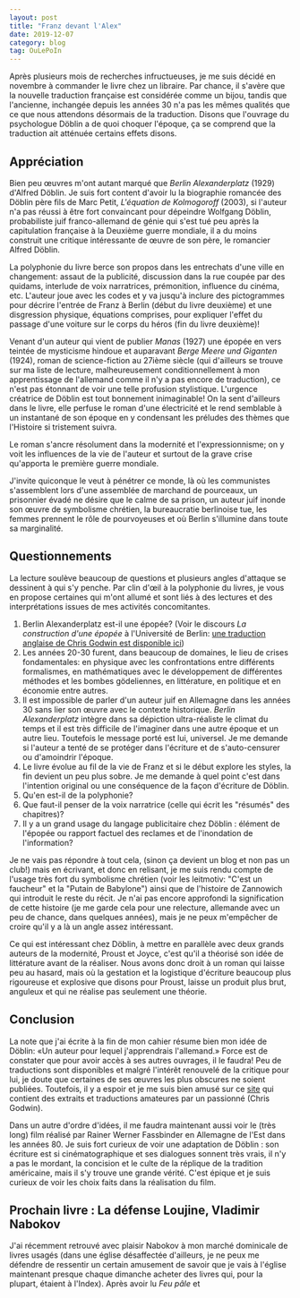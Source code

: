 ```yaml
---
layout: post
title: "Franz devant l'Alex"
date: 2019-12-07
category: blog
tag: OuLePoIn
---
```


Après plusieurs mois de recherches infructueuses, je me suis décidé en novembre à commander le livre chez un libraire. Par chance, il s'avère que la nouvelle traduction française est considérée comme un bijou, tandis que l'ancienne, inchangée depuis les années 30 n'a pas les mêmes qualités que ce que nous attendons désormais de la traduction. Disons que l'ouvrage du psychologue Döblin a de quoi choquer l'époque, ça se comprend que la traduction ait atténuée certains effets disons.

## Appréciation

Bien peu œuvres m'ont autant marqué que *Berlin Alexanderplatz* (1929) d'Alfred Döblin. Je suis fort content d'avoir lu la biographie romancée des Döblin père fils de Marc Petit, *L'équation de Kolmogoroff* (2003), si l'auteur n'a pas réussi à être fort convaincant pour dépeindre Wolfgang Döblin, probabiliste juif franco-allemand de génie qui s'est tué peu après la capitulation française à la Deuxième guerre mondiale, il a du moins construit une critique intéressante de œuvre de son père, le romancier Alfred Döblin. 

La polyphonie du livre berce son propos dans les entrechats d'une ville en changement: assaut de la publicité, discussion dans la rue coupée par des quidams, interlude de voix narratrices, prémonition, influence du cinéma, etc. L'auteur joue avec les codes et y va jusqu'à inclure des pictogrammes pour décrire l'entrée de Franz à Berlin (début du livre deuxième) et une disgression physique, équations comprises, pour expliquer l'effet du passage d'une voiture sur le corps du héros (fin du livre deuxième)! 

Venant d'un auteur qui vient de publier *Manas* (1927) une épopée en vers teintée de mysticisme hindoue et auparavant *Berge Meere und Giganten* (1924), roman de science-fiction au 27ième siècle (qui d'ailleurs se trouve sur ma liste de lecture, malheureusement conditionnellement à mon apprentissage de l'allemand comme il n'y a pas encore de traduction), ce n'est pas étonnant de voir une telle profusion stylistique. L'urgence créatrice de Döblin est tout bonnement inimaginable! On la sent d'ailleurs dans le livre, elle perfuse le roman d'une électricité et le rend semblable à un instantané de son époque en y condensant les préludes des thèmes que l'Histoire si tristement suivra.

Le roman s'ancre résolument dans la modernité et l'expressionnisme; on y voit les influences de la vie de l'auteur et surtout de la grave crise qu'apporta le première guerre mondiale.

J'invite quiconque le veut à pénétrer ce monde, là où les communistes s'assemblent lors d'une assemblée de marchand de pourceaux, un prisonnier évadé ne désire que le calme de sa prison, un auteur juif inonde son œuvre de symbolisme chrétien, la bureaucratie berlinoise tue, les femmes prennent le rôle de pourvoyeuses et où Berlin s'illumine dans toute sa marginalité.

## Questionnements

La lecture soulève beaucoup de questions et plusieurs angles d'attaque se dessinent à qui s'y penche. Par clin d'œil à la polyphonie du livres, je vous en propose certaines qui m'ont allumé et sont liés à des lectures et des interprétations issues de mes activités concomitantes.

1. Berlin Alexanderplatz est-il une épopée? (Voir le discours *La construction d'une épopée* à l'Université de Berlin: [une traduction anglaise de Chris Godwin est disponible ici](https://beyond-alexanderplatz.com/construction-of-the-epic/))
2. Les années 20-30 furent, dans beaucoup de domaines, le lieu de crises fondamentales: en physique avec les confrontations entre différents formalismes, en mathématiques avec le développement de différentes méthodes et les bombes gödeliennes, en littérature, en politique et en économie entre autres.
3. Il est impossible de parler d'un auteur juif en Allemagne dans les années 30 sans lier son œuvre avec le contexte historique. *Berlin Alexanderplatz* intègre dans sa dépiction ultra-réaliste le climat du temps et il est très difficile de l'imaginer dans une autre époque et un autre lieu. Toutefois le message porté est lui, universel. Je me demande si l'auteur a tenté de se protéger dans l'écriture et de s'auto-censurer ou d'amoindrir l'époque.
4. Le livre évolue au fil de la vie de Franz et si le début explore les styles, la fin devient un peu plus sobre. Je me demande à quel point c'est dans l'intention original ou une conséquence de la façon d'écriture de Döblin.
5. Qu'en est-il de la polyphonie?
6. Que faut-il penser de la voix narratrice (celle qui écrit les "résumés" des chapitres)?
7. Il y a un grand usage du langage publicitaire chez Döblin : élément de l'épopée ou rapport factuel des reclames et de l'inondation de l'information? 



Je ne vais pas répondre à tout cela, (sinon ça devient un blog et non pas un club!) mais en écrivant, et donc en relisant, je me suis rendu compte de l'usage très fort du symbolisme chrétien (voir les leitmotiv: "C'est un faucheur" et la "Putain de Babylone") ainsi que de l'histoire de Zannowich qui introduit le reste du récit. Je n'ai pas encore approfondi la signification de cette histoire (je me garde cela pour une relecture, allemande avec un peu de chance, dans quelques années), mais je ne peux m'empêcher de croire qu'il y a là un angle assez intéressant.

Ce qui est intéressant chez Döblin, à mettre en parallèle avec deux grands auteurs de la modernité, Proust et Joyce, c'est qu'il a théorisé son idée de littérature avant de la réaliser. Nous avons donc droit à un roman qui laisse peu au hasard, mais où la gestation et la logistique d'écriture beaucoup plus rigoureuse et explosive que disons pour Proust, laisse un produit plus brut, anguleux et qui ne réalise pas seulement une théorie. 



## Conclusion

La note que j'ai écrite à la fin de mon cahier résume bien mon idée de Döblin: «Un auteur pour lequel j'apprendrais l'allemand.» Force est de constater que pour avoir accès à ses autres ouvrages, il le faudra! Peu de traductions sont disponibles et malgré l'intérêt renouvelé de la critique pour lui, je doute que certaines de ses œuvres les plus obscures ne soient publiées. Toutefois, il y a espoir et je me suis bien amusé sur ce [site](https://beyond-alexanderplatz.com/) qui contient des extraits et traductions amateures par un passionné (Chris Godwin).

Dans un autre d'ordre d'idées, il me faudra maintenant aussi voir le (très long) film réalisé par Rainer Werner Fassbinder en Allemagne de l'Est dans les années 80. Je suis fort curieux de voir une adaptation de Döblin : son écriture est si cinématographique et ses dialogues sonnent très vrais, il n'y a pas le mordant, la concision et le culte de la réplique de la tradition américaine, mais il s'y trouve une grande vérité. C'est épique et je suis curieux de voir les choix faits dans la réalisation du film.

 





## Prochain livre : La défense Loujine, Vladimir Nabokov

J'ai récemment retrouvé avec plaisir Nabokov à mon marché dominicale de livres usagés (dans une église désaffectée d'ailleurs, je ne peux me défendre de ressentir un certain amusement de savoir que je vais à l'église maintenant presque chaque dimanche acheter des livres qui, pour la plupart, étaient à l'Index). Après avoir lu *Feu pâle* et 